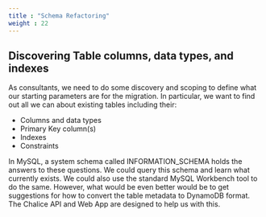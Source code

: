 ```yaml
---
title : "Schema Refactoring"
weight : 22
---
```


## Discovering Table columns, data types, and indexes

As consultants, we need to do some discovery and scoping to define what our starting parameters are
for the migration. In particular, we want to find out all we can about existing tables including their:
* Columns and data types
* Primary Key column(s)
* Indexes
* Constraints

In MySQL, a system schema called INFORMATION_SCHEMA holds the answers to these questions. We could query
this schema and learn what currently exists. We could also use the standard MySQL Workbench tool to do the same.
However, what would be even better would be to get suggestions for how to convert the table metadata
to DynamoDB format. The Chalice API and Web App are designed to help us with this.

